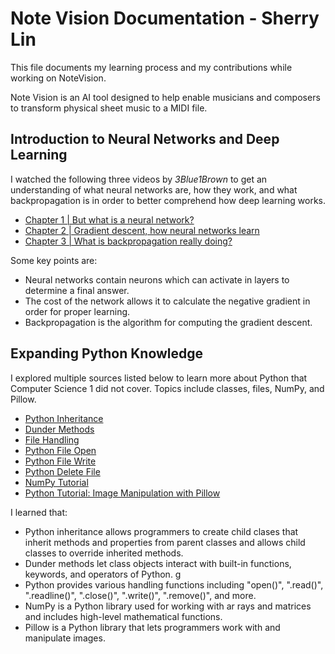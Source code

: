# Note Vision Documentation - Sherry Lin
 This file documents my learning process and my contributions while working on NoteVision.

Note Vision is an AI tool designed to help enable musicians and composers to transform physical sheet music to a MIDI file.

## Introduction to Neural Networks and Deep Learning

I watched the following three videos by *3Blue1Brown* to get an understanding of what neural networks are, how they work, and what backpropagation is in order to better comprehend how deep learning works.

- [Chapter 1 | But what is a neural network?](https://youtu.be/aircAruvnKk?si=bKe3I8pQEtDHPTxS)
- [Chapter 2 | Gradient descent, how neural networks learn](https://youtu.be/IHZwWFHWa-w?si=bdLgCjGBCk_S1ENU)
- [Chapter 3 | What is backpropagation really doing?](https://youtu.be/Ilg3gGewQ5U?si=7DkytDDaGr3OIsuv)

Some key points are:

- Neural networks contain neurons which can activate in layers to determine a final answer.
- The cost of the network allows it to calculate the negative gradient in order for proper learning.
- Backpropagation is the algorithm for computing the gradient descent.

## Expanding Python Knowledge

I explored multiple sources listed below to learn more about Python that Computer Science 1 did not cover. Topics include classes, files, NumPy, and Pillow. 

- [Python Inheritance](https://www.w3schools.com/python/python_inheritance.asp)
- [Dunder Methods](https://mathspp.com/blog/pydonts/dunder-methods)
- [File Handling](https://www.w3schools.com/python/python_file_handling.asp)
- [Python File Open](https://www.w3schools.com/python/python_file_open.asp)
- [Python File Write](https://www.w3schools.com/python/python_file_write.asp)
- [Python Delete File](https://www.w3schools.com/python/python_file_remove.asp)
- [NumPy Tutorial](https://www.w3schools.com/python/numpy/default.asp)
- [Python Tutorial: Image Manipulation with Pillow](https://www.youtube.com/watch?v=6Qs3wObeWwc)

I learned that:

- Python inheritance allows programmers to create child clases that inherit methods and properties from parent classes and allows child classes to override inherited methods. 
- Dunder methods let class objects interact with built-in functions, keywords, and operators of Python. g
- Python provides various handling functions including "open()", ".read()", ".readline()", ".close()", ".write()", ".remove()", and more. 
- NumPy is a Python library used for working with ar
rays and matrices and includes high-level mathematical functions.
- Pillow is a Python library that lets programmers work with and manipulate images.